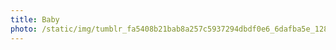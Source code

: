 ```yaml
---
title: Baby
photo: /static/img/tumblr_fa5408b21bab8a257c5937294dbdf0e6_6dafba5e_1280.gif.webp
---
```

